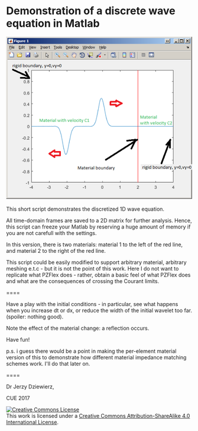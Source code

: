 # Demonstration of a discrete wave equation in Matlab

![screenshot](screenshot1.png)



This short script demonstrates the discretized 1D wave equation.

All time-domain frames are saved to a 2D matrix for further analysis. Hence, this script can freeze your Matlab by reserving a huge amount of memory if you are not carefull with the settings.

In this version, there is two materials: material 1 to the left of the red line, and material 2 to the right of the red line. 

This script could be easily modified to support arbitrary material, arbitrary meshing e.t.c - but it is not the point of this work. Here I do not want to replicate what PZFlex does - rather, obtain a basic feel of what PZFlex does and what are the consequences of crossing the Courant limits.

====

Have a play with the initial conditions - in particular, see what happens when you increase dt or dx, or reduce the width of the initial wavelet too far. (spoiler: nothing good).

Note the effect of the material change: a reflection occurs.

Have fun! 

p.s. i guess there would be a point in making the per-element material version of this to demonstrate how different material impedance matching schemes work. I'll do that later on.

====

Dr Jerzy Dziewierz, 

CUE 2017

<a rel="license" href="http://creativecommons.org/licenses/by-sa/4.0/"><img alt="Creative Commons License" style="border-width:0" src="https://i.creativecommons.org/l/by-sa/4.0/88x31.png" /></a><br />This work is licensed under a <a rel="license" href="http://creativecommons.org/licenses/by-sa/4.0/">Creative Commons Attribution-ShareAlike 4.0 International License</a>.







